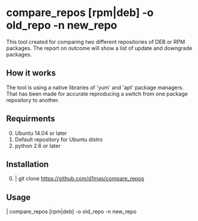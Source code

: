 compare_repos [rpm|deb] -o old_repo -n new_repo
=============
This tool created for comparing two different repositories of DEB or RPM packages.
The report on outcome will show a list of update and downgrade packages.

How it works
-------
The tool is using a native libraries of 'yum' and 'apt' package managers. That has been made for accurate reproducing a switch from one package repository to another.

Requirments
-------
0. Ubuntu 14.04 or later
0. Default repository for Ubuntu distro
0. python 2.6 or later

Installation
------------
0. | git clone https://github.com/d1mas/compare_repos

Usage
-----
  | compare_repos [rpm|deb] -o old_repo -n new_repo
